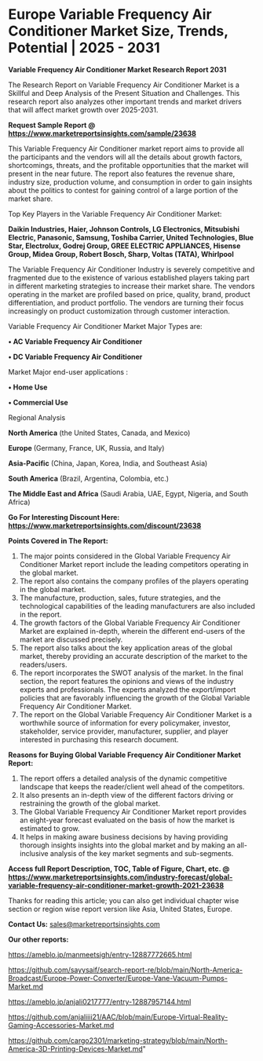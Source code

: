 # Europe Variable Frequency Air Conditioner Market Size, Trends, Potential | 2025 - 2031

<strong>Variable Frequency Air Conditioner Market Research Report 2031</strong>

The Research Report on Variable Frequency Air Conditioner Market is a Skillful and Deep Analysis of the Present Situation and Challenges. This research report also analyzes other important trends and market drivers that will affect market growth over 2025-2031.

<strong>Request Sample Report @ <a href=https://www.marketreportsinsights.com/sample/23638>https://www.marketreportsinsights.com/sample/23638</a></strong>

This Variable Frequency Air Conditioner market report aims to provide all the participants and the vendors will all the details about growth factors, shortcomings, threats, and the profitable opportunities that the market will present in the near future. The report also features the revenue share, industry size, production volume, and consumption in order to gain insights about the politics to contest for gaining control of a large portion of the market share.

Top Key Players in the Variable Frequency Air Conditioner Market:

<strong>Daikin Industries, Haier, Johnson Controls, LG Electronics, Mitsubishi Electric, Panasonic, Samsung, Toshiba Carrier, United Technologies, Blue Star, Electrolux, Godrej Group, GREE ELECTRIC APPLIANCES, Hisense Group, Midea Group, Robert Bosch, Sharp, Voltas (TATA), Whirlpool</strong>

The Variable Frequency Air Conditioner Industry is severely competitive and fragmented due to the existence of various established players taking part in different marketing strategies to increase their market share. The vendors operating in the market are profiled based on price, quality, brand, product differentiation, and product portfolio. The vendors are turning their focus increasingly on product customization through customer interaction.

Variable Frequency Air Conditioner Market Major Types are:

<strong>• AC Variable Frequency Air Conditioner

• DC Variable Frequency Air Conditioner</strong>

Market Major end-user applications :

<strong>• Home Use

• Commercial Use</strong>

Regional Analysis

</u><strong><b>North America</b></strong> (the United States, Canada, and Mexico)

<strong><b>Europe </b></strong>(Germany, France, UK, Russia, and Italy)

<strong><b>Asia-Pacific</b></strong> (China, Japan, Korea, India, and Southeast Asia)

<strong><b>South America</b></strong> (Brazil, Argentina, Colombia, etc.)

<strong><b>The Middle East and Africa</b></strong> (Saudi Arabia, UAE, Egypt, Nigeria, and South Africa)

<strong>Go For Interesting Discount Here: <a href=https://www.marketreportsinsights.com/discount/23638>https://www.marketreportsinsights.com/discount/23638</a></strong>

<strong>Points Covered in The Report:</strong>
<ol>
  <li>The major points considered in the Global Variable Frequency Air Conditioner Market report include the leading competitors operating in the global market.</li>
  <li>The report also contains the company profiles of the players operating in the global market.</li>
  <li>The manufacture, production, sales, future strategies, and the technological capabilities of the leading manufacturers are also included in the report.</li>
  <li>The growth factors of the Global Variable Frequency Air Conditioner Market are explained in-depth, wherein the different end-users of the market are discussed precisely.</li>
  <li>The report also talks about the key application areas of the global market, thereby providing an accurate description of the market to the readers/users.</li>
  <li>The report incorporates the SWOT analysis of the market. In the final section, the report features the opinions and views of the industry experts and professionals. The experts analyzed the export/import policies that are favorably influencing the growth of the Global Variable Frequency Air Conditioner Market.</li>
  <li>The report on the Global Variable Frequency Air Conditioner Market is a worthwhile source of information for every policymaker, investor, stakeholder, service provider, manufacturer, supplier, and player interested in purchasing this research document.</li>
</ol>
<strong>Reasons for Buying Global Variable Frequency Air Conditioner Market Report:</strong>

<ol>
  <li>The report offers a detailed analysis of the dynamic competitive landscape that keeps the reader/client well ahead of the competitors.</li>
  <li>It also presents an in-depth view of the different factors driving or restraining the growth of the global market.</li>
  <li>The Global Variable Frequency Air Conditioner Market report provides an eight-year forecast evaluated on the basis of how the market is estimated to grow.</li>
  <li>It helps in making aware business decisions by having providing thorough insights insights into the global market and by making an all-inclusive analysis of the key market segments and sub-segments.</li>
</ol>
<strong>Access full Report Description, TOC, Table of Figure, Chart, etc. @ <a href=https://www.marketreportsinsights.com/industry-forecast/global-variable-frequency-air-conditioner-market-growth-2021-23638>https://www.marketreportsinsights.com/industry-forecast/global-variable-frequency-air-conditioner-market-growth-2021-23638</a></strong>


Thanks for reading this article; you can also get individual chapter wise section or region wise report version like Asia, United States, Europe.

<strong>Contact Us:</strong>
sales@marketreportsinsights.com

<strong>Our other reports:</strong>

<a href=https://ameblo.jp/manmeetsigh/entry-12887772665.html>https://ameblo.jp/manmeetsigh/entry-12887772665.html</a>

<a href=https://github.com/sayysaif/search-report-re/blob/main/North-America-Broadcast/Europe-Power-Converter/Europe-Vane-Vacuum-Pumps-Market.md>https://github.com/sayysaif/search-report-re/blob/main/North-America-Broadcast/Europe-Power-Converter/Europe-Vane-Vacuum-Pumps-Market.md</a>

<a href=https://ameblo.jp/anjali0217777/entry-12887957144.html>https://ameblo.jp/anjali0217777/entry-12887957144.html</a>

<a href=https://github.com/anjaliiii21/AAC/blob/main/Europe-Virtual-Reality-Gaming-Accessories-Market.md>https://github.com/anjaliiii21/AAC/blob/main/Europe-Virtual-Reality-Gaming-Accessories-Market.md</a>

<a href=https://github.com/cargo2301/marketing-strategy/blob/main/North-America-3D-Printing-Devices-Market.md>https://github.com/cargo2301/marketing-strategy/blob/main/North-America-3D-Printing-Devices-Market.md</a>"
